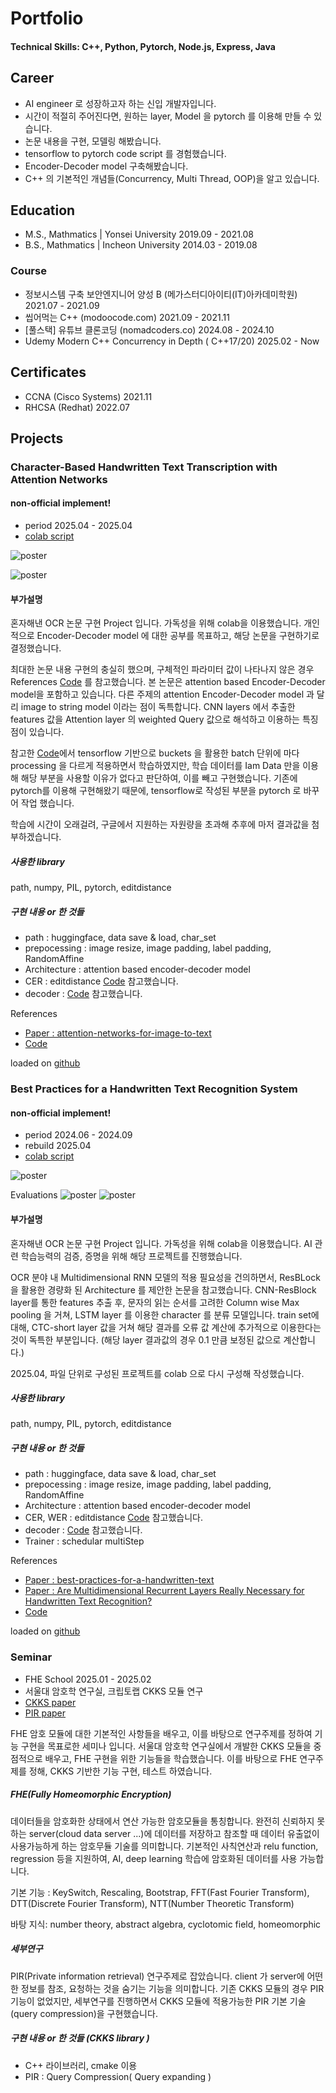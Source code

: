 # Portfolio

#### Technical Skills: C++, Python, Pytorch, Node.js, Express, Java

## Career
 - AI engineer 로 성장하고자 하는 신입 개발자입니다.
 - 시간이 적절히 주어진다면, 원하는 layer, Model 을 pytorch 를 이용해 만들 수 있습니다.
 - 논문 내용을 구현, 모델링 해봤습니다.
 - tensorflow to pytorch code script 를 경험했습니다.
 - Encoder-Decoder model 구축해봤습니다.
 - C++ 의 기본적인 개념들(Concurrency, Multi Thread, OOP)을 알고 있습니다.


## Education
- M.S., Mathmatics | Yonsei University 2019.09 - 2021.08	 			        		
- B.S., Mathmatics | Incheon University 2014.03 - 2019.08

### Course 
- 정보시스템 구축 보안엔지니어 양성 B (메가스터디아이티(IT)아카데미학원) 2021.07 - 2021.09 
- 씹어먹는 C++ (modoocode.com) 2021.09 - 2021.11
- [풀스택] 유튜브 클론코딩 (nomadcoders.co) 2024.08 - 2024.10
- Udemy Modern C++ Concurrency in Depth ( C++17/20) 2025.02 - Now

## Certificates
- CCNA (Cisco Systems) 2021.11
- RHCSA (Redhat) 2022.07

## Projects 

### Character-Based Handwritten Text Transcription with Attention Networks
#### non-official implement!
- period 2025.04 - 2025.04
- [colab script](https://github.com/cirbee/cirbee.gihub.io/blob/10fcb837646c1eaab4f6a27e66440976fe9b4cd8/src/Character-Based%20Handwritten_version2.ipynb)

![poster](./src/atten_graph.png)

![poster](./src/attenion_endcoder_decoder.png)

#### 부가설명
 혼자해낸 OCR 논문 구현 Project 입니다. 가독성을 위해 colab을 이용했습니다. 개인적으로 Encoder-Decoder model 에 대한 공부를 목표하고, 해당 논문을 구현하기로 결정했습니다.

 최대한 논문 내용 구현의 충실히 했으며, 구체적인 파라미터 값이 나타나지 않은 경우 References [Code](https://github.com/jvpoulos/Attention-OCR) 를 참고했습니다. 본 논문은 attention based Encoder-Decoder model을 포함하고 있습니다. 다른 주제의 attention Encoder-Decoder model 과 달리 image to string model 이라는 점이 독특합니다. CNN layers 에서 추출한 features 값을 Attention layer 의 weighted Query 값으로 해석하고 이용하는 특징점이 있습니다. 

 참고한 [Code](https://github.com/jvpoulos/Attention-OCR)에서 tensorflow 기반으로 buckets 을 활용한 batch 단위에 마다 processing 을 다르게 적용하면서 학습하였지만, 학습 데이터를 Iam Data 만을 이용해 해당 부분을 사용할 이유가 없다고 판단하여, 이를 빼고 구현했습니다. 기존에 pytorch를 이용해 구현해왔기 때문에, tensorflow로 작성된 부분을 pytorch 로 바꾸어 작업 했습니다. 

 학습에 시간이 오래걸려, 구글에서 지원하는 자원량을 초과해 추후에 마저 결과값을 첨부하겠습니다. 

##### 사용한 library
path, numpy, PIL, pytorch, editdistance

##### 구현 내용 or 한 것들
- path : huggingface, data save & load, char_set 
- prepocessing : image resize, image padding, label padding, RandomAffine
- Architecture : attention based encoder-decoder model
- CER : editdistance [Code](https://github.com/georgeretsi/HTR-best-practices/) 참고했습니다.
- decoder : [Code](https://github.com/georgeretsi/HTR-best-practices/) 참고했습니다.

References
- [Paper : attention-networks-for-image-to-text](https://paperswithcode.com/paper/attention-networks-for-image-to-text)
- [Code](https://github.com/jvpoulos/Attention-OCR)

loaded on [github](https://github.com/cirbee/SIMPLE) 

### Best Practices for a Handwritten Text Recognition System
#### non-official implement!
- period 2024.06 - 2024.09
- rebuild 2025.04
- [colab script](https://github.com/cirbee/cirbee.gihub.io/blob/10fcb837646c1eaab4f6a27e66440976fe9b4cd8/src/SIMPLE_HTR_colab_version.ipynb)

![poster](./src/CTCloss_graph.png)

Evaluations
![poster](./src/SIMPLE_HTR_sample_decoding.png)
![poster](./src/SIMPLE_HTR_cer_wer_score.png)

#### 부가설명
 혼자해낸 OCR 논문 구현 Project 입니다. 가독성을 위해 colab을 이용했습니다. AI 관련 학습능력의 검증, 증명을 위해 해당 프로젝트를 진행했습니다. 

OCR 분야 내 Multidimensional RNN 모델의 적용 필요성을 건의하면서, ResBLock 을 활용한 경량화 된 Architecture 를 제안한 논문을 참고했습니다. CNN-ResBlock layer를 통한 features 추출 후, 문자의 읽는 순서를 고려한 Column wise Max pooling 을 거쳐, LSTM layer 를 이용한 character 를 분류 모델입니다. train set에 대해, CTC-short layer 값을 거쳐 해당 결과를 오류 값 계산에 추가적으로 이용한다는 것이 독특한 부분입니다. (해당 layer 결과값의 경우 0.1 만큼 보정된 값으로 계산합니다.) 

2025.04, 파일 단위로 구성된 프로젝트를 colab 으로 다시 구성해 작성했습니다.  

##### 사용한 library
path, numpy, PIL, pytorch, editdistance

##### 구현 내용 or 한 것들
- path : huggingface, data save & load, char_set 
- prepocessing : image resize, image padding, label padding, RandomAffine 
- Architecture : attention based encoder-decoder model
- CER, WER : editdistance [Code](https://github.com/georgeretsi/HTR-best-practices/) 참고했습니다.
- decoder : [Code](https://github.com/georgeretsi/HTR-best-practices/) 참고했습니다.
- Trainer : schedular multiStep 


References
- [Paper : best-practices-for-a-handwritten-text](https://paperswithcode.com/paper/best-practices-for-a-handwritten-text)
- [Paper : Are Multidimensional Recurrent Layers Really Necessary for Handwritten Text Recognition?](https://ieeexplore.ieee.org/document/8269951)
- [Code](https://github.com/georgeretsi/HTR-best-practices/)

loaded on [github](https://github.com/cirbee/SIMPLE)


### Seminar
- FHE School 2025.01 - 2025.02
- 서울대 암호학 연구실, 크립토랩 CKKS 모듈 연구 
- [CKKS paper](https://eprint.iacr.org/2016/421.pdf)
- [PIR paper](https://eprint.iacr.org/2017/1142)

FHE 암호 모듈에 대한 기본적인 사항들을 배우고, 이를 바탕으로 연구주제를 정하여 기능 구현을 목표로한 세미나 입니다. 서울대 암호학 연구실에서 개발한 CKKS 모듈을 중점적으로 배우고, FHE 구현을 위한 기능들을 학습했습니다. 이를 바탕으로 FHE 연구주제를 정해, CKKS 기반한 기능 구현, 테스트 하였습니다. 

##### FHE(Fully Homeomorphic Encryption) 
데이터들을 암호화한 상태에서 연산 가능한 암호모듈을 통칭합니다. 완전히 신뢰하지 못하는 server(cloud data server ...)에 데이터를 저장하고 참조할 때 데이터 유출없이 사용가능하게 하는 암호무듈 기술를 의미합니다. 기본적인 사칙연산과 relu function, regression 등을 지원하여, AI, deep learning 학습에 암호화된 데이터를 사용 가능합니다.  

기본 기능 : KeySwitch, Rescaling, Bootstrap, FFT(Fast Fourier Transform), DTT(Discrete Fourier Transform), NTT(Number Theoretic Transform)

바탕 지식: number theory, abstract algebra, cyclotomic field, homeomorphic

##### 세부연구
PIR(Private information retrieval) 연구주제로 잡았습니다. client 가 server에 어떤한 정보를 참조, 요청하는 것을 숨기는 기능을 의미합니다. 기존 CKKS 모듈의 경우 PIR 기능이 없었지만, 세부연구를 진행하면서 CKKS 모듈에 적용가능한 PIR 기본 기술(query compression)을 구현했습니다. 


##### 구현 내용 or 한 것들 (CKKS library )
- C++ 라이브러리, cmake 이용 
- PIR : Query Compression( Query expanding ) 
